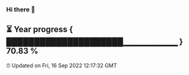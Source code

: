 ### Hi there 👋
⏳ Year progress { █████████████████████▁▁▁▁▁▁▁▁▁ } 70.83 %
---
⏰ Updated on Fri, 16 Sep 2022 12:17:32 GMT

